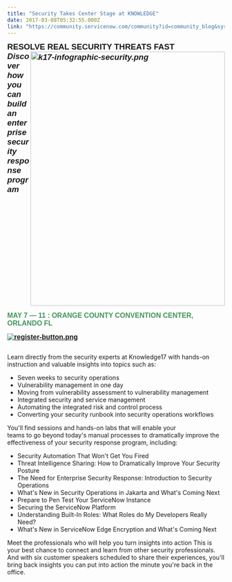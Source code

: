```yaml
---
title: "Security Takes Center Stage at KNOWLEDGE"
date: 2017-03-08T05:32:55.000Z
link: "https://community.servicenow.com/community?id=community_blog&sys_id=7afc66a5dbd0dbc01dcaf3231f96193a"
---
```

<div class="section"><div class="column"><span style="font-family: arial,helvetica,sans-serif;"><strong style="font-size: 14pt;">RESOLVE REAL SECURITY THREATS FAST </strong></span></div><div class="column"><em style="font-family: arial,helvetica,sans-serif;"><strong><span style="font-size: 14pt;"><img  alt="k17-infographic-security.png" class="image-2 jive-image" height="587" src="b6a8bb3ddb101304b322f4621f9619c1.iix" style="float: right; width: 450px; height: 587.177px;" width="450"/>Discover how you can build an enterprise security response program</span> </strong></em><p></p></div></div><div class="column"><p><strong style="font-family: arial,helvetica,sans-serif;"><span style="color: #42945b;"><span style="font-size: 12pt;">MAY 7 — 11 :</span><span style="font-size: 12pt;"> </span></span><span style="font-size: 12pt;"><span style="color: #42945b;">ORANGE COUNTY CONVENTION CENTER, ORLANDO FL</span> </span></strong></p><p><strong style=": ; font-size: 12pt; font-family: arial,helvetica,sans-serif;"><a href="http://knowledge.servicenow.com/register-pricing.html?cid=com:1"><img  alt="register-button.png" class="image-1 jive-image" src="45385dcadbd81b04ed6af3231f96193c.iix" style="height: auto;"/></a></strong></p></div><p></p><p>Learn directly from the security experts at Knowledge17 with hands-on instruction and valuable insights into topics such as:</p><ul><li>Seven weeks to security operations</li><li>Vulnerability management in one day</li><li>Moving from vulnerability assessment to vulnerability management</li><li>Integrated security and service management</li><li>Automating the integrated risk and control process</li><li>Converting your security runbook into security operations workflows</li></ul><p></p><p>You'll find sessions and hands-on labs that will enable your <br/>teams to go beyond today's manual processes to dramatically improve the effectiveness of your security response program, including:</p><ul><li>Security Automation That Won't Get You Fired</li><li>Threat Intelligence Sharing: How to Dramatically Improve Your Security Posture</li><li>The Need for Enterprise Security Response: Introduction to Security Operations</li><li>What's New in Security Operations in Jakarta and What's Coming Next</li><li>Prepare to Pen Test Your ServiceNow Instance</li><li>Securing the ServiceNow Platform</li><li>Understanding Built-In Roles: What Roles do My Developers Really Need?</li><li>What's New in ServiceNow Edge Encryption and What's Coming Next</li></ul><p></p><p>Meet the professionals who will help you turn insights into action This is your best chance to connect and learn from other security professionals. And with six customer speakers scheduled to share their experiences, you'll bring back insights you can put into action the minute you're back in the office.</p>